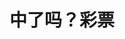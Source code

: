 # 中了吗？彩票

<Lottery />

<LetterButton />

<LotteryTable />

<script setup>
import Lottery from "../.vitepress/components/lottery/Lottery.vue";
import LetterButton from "../.vitepress/components/lottery/LetterButton.vue";
import LotteryTable from "../.vitepress/components/lottery/LotteryTable.vue";
</script>
